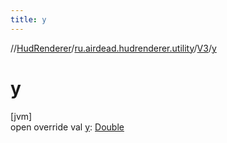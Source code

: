 ```yaml
---
title: y
---
```

//[HudRenderer](../../../index.html)/[ru.airdead.hudrenderer.utility](../index.html)/[V3](index.html)/[y](y.html)



# y



[jvm]\
open override val [y](y.html): [Double](https://kotlinlang.org/api/latest/jvm/stdlib/kotlin/-double/index.html)




